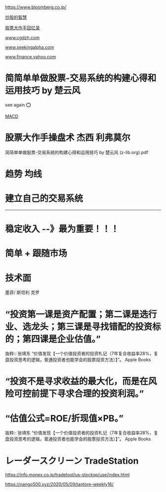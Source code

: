 https://www.bloomberg.co.jp/

[炒股的智慧](https://github.com/hiro-9999/blog/blob/master/.kabu/%E6%A0%AA/%E6%A0%AA/%E7%82%92%E8%82%A1%E7%9A%84%E6%99%BA%E6%85%A7.md)

[股票大作手回忆录](https://github.com/hiro-9999/blog/blob/master/.kabu/%E6%A0%AA/%E6%A0%AA/%E8%82%A1%E7%A5%A8%E5%A4%A7%E4%BD%9C%E6%89%8B%E5%9B%9E%E5%BF%86%E5%BD%95.md)

www.cgdzh.com

www.seekingalpha.com

www.finance.yahoo.com

# 简简单单做股票-交易系统的构建心得和运用技巧 by 楚云风 
see again ⭕️

[MACD](https://github.com/hiro-9999/blog/blob/master/.kabu/%E6%A0%AA/%E6%A0%AA/MACD.md)

# 股票大作手操盘术 杰西 利弗莫尔

简简单单做股票-交易系统的构建心得和运用技巧 by 楚云风 (z-lib.org).pdf

# 趋势 均线

# 建立自己的交易系统
---

# 稳定收入 --》最为重要！！！

# 简单 + 跟随市场

# 技术面
墨菲/ 斯坦利 克罗

# “投资第一课是资产配置；第二课是选行业、选龙头；第三课是寻找错配的投资标的；第四课是企业估值。”

抜粋:: 张靖东  “价值发现【一个价值投资者的投资札记（7年复合收益率28%，复盘投资思考的逻辑，普通投资者也能学会的股票投资方法）】”。 Apple Books  

# “投资不是寻求收益的最大化，而是在风险可控前提下寻求合理的投资利润。”

# “估值公式=ROE/折现值×PB。”

抜粋:: 张靖东  “价值发现【一个价值投资者的投资札记（7年复合收益率28%，复盘投资思考的逻辑，普通投资者也能学会的股票投资方法）】”。 Apple Books  


# レーダースクリーン TradeStation
https://info.monex.co.jp/tradetool/us-stocksp/use/index.html

https://nango500.xyz/2020/05/09/tantore-weekly16/
